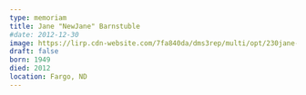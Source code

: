 ```yaml
---
type: memoriam
title: Jane "NewJane" Barnstuble
#date: 2012-12-30
image: https://lirp.cdn-website.com/7fa840da/dms3rep/multi/opt/230jane-barnstuble-1920w.jpg
draft: false
born: 1949
died: 2012
location: Fargo, ND
---
```

